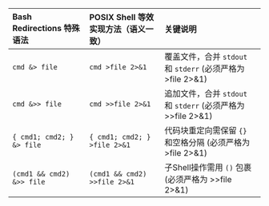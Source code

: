 | Bash Redirections 特殊语法 | POSIX Shell 等效实现方法（语义一致） | 关键说明                            |
| :------------------------- | :----------------------------------- | :---------------------------------- |
| `cmd &> file`              | `cmd >file 2>&1`                     | 覆盖文件，合并 `stdout` 和 `stderr` (必须严格为 >file 2>&1) |
| `cmd &>> file`             | `cmd >>file 2>&1`                    | 追加文件，合并 `stdout` 和 `stderr` (必须严格为 >>file 2>&1) |
| `{ cmd1; cmd2; } &> file`  | `{ cmd1; cmd2; } >file 2>&1`         | 代码块重定向需保留 `{}` 和空格分隔  (必须严格为 >file 2>&1) |
| `(cmd1 && cmd2) &>> file`  | `(cmd1 && cmd2) >>file 2>&1`         | 子Shell操作需用 `()` 包裹           (必须严格为 >>file 2>&1) |